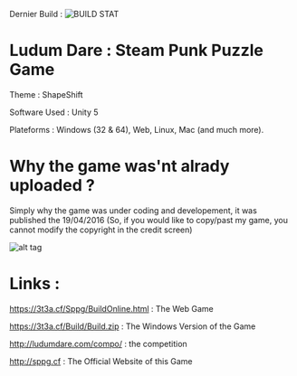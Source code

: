 Dernier Build : ![BUILD STAT](http://178.33.218.5:8181/job/Ludum%20Dare%2035%20-%20Steam%20Punk%20Puzzle%20Game/badge/icon)
# Ludum Dare : Steam Punk Puzzle Game
Theme : ShapeShift

Software Used : Unity 5

Plateforms : Windows (32 & 64), Web, Linux, Mac (and much more).

# Why the game was'nt alrady uploaded ?
Simply why the game was under coding and developement, it was published the 19/04/2016 (So, if you would like to copy/past my game, you cannot modify the copyright in the credit screen)



![alt tag](http://ludumdare.com/compo/wp-content/themes/ludum/povimg/LDLogo2015.png)

# Links :
https://3t3a.cf/Sppg/BuildOnline.html : The Web Game

https://3t3a.cf/Build/Build.zip : The Windows Version of the Game

http://ludumdare.com/compo/ : the competition

http://sppg.cf : The Official Website of this Game

